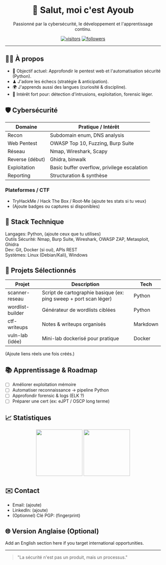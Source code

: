 <!-- Bannière / Image perso (optionnel) -->
<h1 align="center">👋 Salut, moi c'est Ayoub</h1>
<p align="center">
Passionné par la cybersécurité, le développement et l'apprentissage continu.
</p>

<p align="center">
  <a href="https://github.com/ayoubkad"><img src="https://komarev.com/ghpvc/?username=ayoubkad&style=for-the-badge" alt="visitors"></a>
  <a href="https://github.com/ayoubkad?tab=followers"><img src="https://img.shields.io/github/followers/ayoubkad?style=for-the-badge" alt="followers"></a>
</p>

---

## 🧑‍💻 À propos
- 🎯 Objectif actuel: Approfondir le pentest web et l'automatisation sécurité (Python).
- ♟ J'adore les échecs (stratégie & anticipation).
- 🌍 J'apprends aussi des langues (curiosité & discipline).
- 🔐 Intérêt fort pour: détection d'intrusions, exploitation, forensic léger.

## 🛡️ Cybersécurité
| Domaine | Pratique / Intérêt |
|--------|--------------------|
| Recon | Subdomain enum, DNS analysis |
| Web Pentest | OWASP Top 10, Fuzzing, Burp Suite |
| Réseau | Nmap, Wireshark, Scapy |
| Reverse (début) | Ghidra, binwalk |
| Exploitation | Basic buffer overflow, privilege escalation |
| Reporting | Structuration & synthèse |

### Plateformes / CTF
- TryHackMe / Hack The Box / Root-Me (ajoute tes stats si tu veux)
- (Ajoute badges ou captures si disponibles)

## 🧰 Stack Technique
Langages: Python, (ajoute ceux que tu utilises)  
Outils Sécurité: Nmap, Burp Suite, Wireshark, OWASP ZAP, Metasploit, Ghidra  
Dev: Git, Docker (si oui), APIs REST  
Systèmes: Linux (Debian/Kali), Windows

## 🚀 Projets Sélectionnés
| Projet | Description | Tech |
|--------|-------------|------|
| scanner-reseau | Script de cartographie basique (ex: ping sweep + port scan léger) | Python |
| wordlist-builder | Générateur de wordlists ciblées | Python |
| ctf-writeups | Notes & writeups organisés | Markdown |
| vuln-lab (idée) | Mini-lab dockerisé pour pratique | Docker |

(Ajoute liens réels une fois créés.)

## 📚 Apprentissage & Roadmap
- [ ] Améliorer exploitation mémoire
- [ ] Automatiser reconnaissance → pipeline Python
- [ ] Approfondir forensic & logs (ELK ?)
- [ ] Préparer une cert (ex: eJPT / OSCP long terme)

## 📈 Statistiques
<p align="center">
  <img src="https://github-readme-stats.vercel.app/api?username=ayoubkad&show_icons=true&theme=tokyonight" height="150">
  <img src="https://github-readme-stats.vercel.app/api/top-langs/?username=ayoubkad&layout=compact&theme=tokyonight" height="150">
</p>

## ✉️ Contact
- Email: (ajoute)
- LinkedIn: (ajoute)
- (Optionnel) Clé PGP: (fingerprint)

## 🌐 Version Anglaise (Optional)
Add an English section here if you target international opportunities.

---

> "La sécurité n'est pas un produit, mais un processus."

